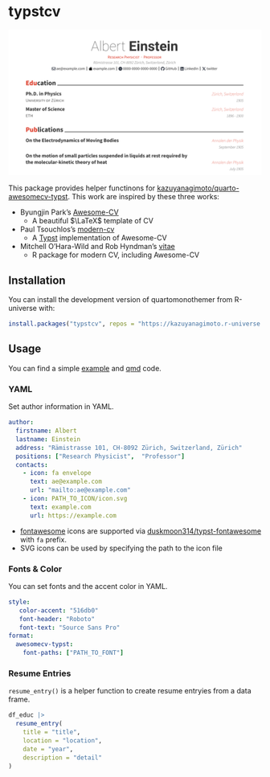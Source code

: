 

# typstcv

![](vignettes/typstcv.svg)

This package provides helper functinons for
[kazuyanagimoto/quarto-awesomecv-typst](https://github.com/kazuyanagimoto/quarto-awesomecv-typst).
This work are inspired by these three works:

-   Byungjin Park’s [Awesome-CV](https://github.com/posquit0/Awesome-CV)
    -   A beautiful $\LaTeX$ template of CV
-   Paul Tsouchlos’s
    [modern-cv](https://typst.app/universe/package/modern-cv/)
    -   A [Typst](https://typst.app) implementation of Awesome-CV
-   Mitchell O’Hara-Wild and Rob Hyndman’s
    [vitae](https://pkg.mitchelloharawild.com/vitae/)
    -   R package for modern CV, including Awesome-CV

## Installation

You can install the development version of quartomonothemer from
R-universe with:

``` r
install.packages("typstcv", repos = "https://kazuyanagimoto.r-universe.dev")
```

## Usage

You can find a simple [example](vignettes/typstcv.pdf) and
[qmd](https://github.com/kazuyanagimoto/typstcv/blob/main/vignettes/typstcv.qmd)
code.

### YAML

Set author information in YAML.

``` yaml
author:
  firstname: Albert
  lastname: Einstein
  address: "Rämistrasse 101, CH-8092 Zürich, Switzerland, Zürich"
  positions: ["Research Physicist",  "Professor"]
  contacts:
    - icon: fa envelope
      text: ae@example.com
      url: "mailto:ae@example.com"
    - icon: PATH_TO_ICON/icon.svg
      text: example.com
      url: https://example.com
```

-   [fontawesome](https://fontawesome.com/search?m=free&o=r) icons are
    supported via
    [duskmoon314/typst-fontawesome](https://github.com/duskmoon314/typst-fontawesome)
    with `fa` prefix.
-   SVG icons can be used by specifying the path to the icon file

### Fonts & Color

You can set fonts and the accent color in YAML.

``` yaml
style:
   color-accent: "516db0"
   font-header: "Roboto"
   font-text: "Source Sans Pro"
format:
  awesomecv-typst:
    font-paths: ["PATH_TO_FONT"]
```

### Resume Entries

`resume_entry()` is a helper function to create resume entryies from a
data frame.

``` r
df_educ |>
  resume_entry(
    title = "title",
    location = "location",
    date = "year",
    description = "detail"
)
```

